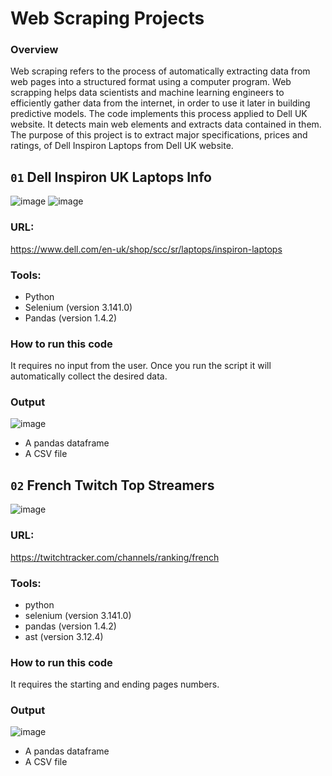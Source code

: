 # Web Scraping Projects
### Overview
Web scraping refers to the process of automatically extracting data from web pages into a structured format using a computer program. Web scrapping helps data scientists and machine learning engineers to efficiently gather data from the internet, in order to use it later in building predictive models. The code implements this process applied to Dell UK website. It detects main web elements and extracts data contained in them. The purpose of this project is to extract major specifications, prices and ratings, of Dell Inspiron Laptops from Dell UK website.

## `01` Dell Inspiron UK Laptops Info
![image](https://github.com/user-attachments/assets/5060d57a-51ee-4a23-acc8-a57c105b145b) ![image](https://github.com/user-attachments/assets/0dec8d8a-5f8c-4bc8-9eb1-5de23734e906)



### URL:
https://www.dell.com/en-uk/shop/scc/sr/laptops/inspiron-laptops

### Tools:
- Python
- Selenium (version 3.141.0)
- Pandas (version 1.4.2)

### How to run this code
It requires no input from the user. Once you run the script it will automatically collect the desired data.

### Output
![image](https://github.com/user-attachments/assets/77e9da3d-3969-4017-ad25-c50d0f1550d9)
- A pandas dataframe
- A CSV file


## `02` French Twitch Top Streamers
![image](https://github.com/user-attachments/assets/ecc20165-ec39-4351-b2f4-4664382b310e)

### URL:
https://twitchtracker.com/channels/ranking/french

### Tools:
- python
- selenium (version 3.141.0)
- pandas (version 1.4.2)
- ast (version 3.12.4)

### How to run this code
It requires the starting and ending pages numbers.

### Output
![image](https://github.com/user-attachments/assets/f00c1ad2-60ed-4535-aaea-a9d416b91b51)
- A pandas dataframe
- A CSV file
